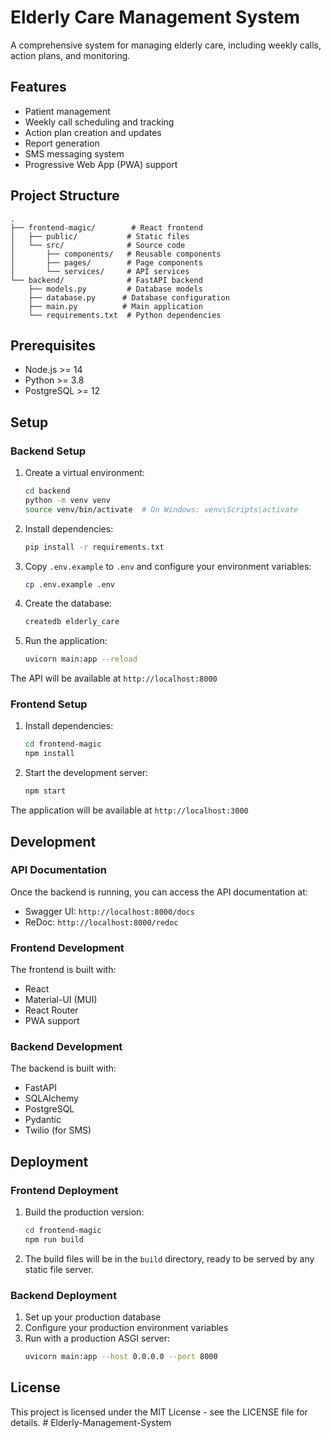 # Elderly Care Management System

A comprehensive system for managing elderly care, including weekly calls, action plans, and monitoring.

## Features

- Patient management
- Weekly call scheduling and tracking
- Action plan creation and updates
- Report generation
- SMS messaging system
- Progressive Web App (PWA) support

## Project Structure

```
.
├── frontend-magic/        # React frontend
│   ├── public/           # Static files
│   └── src/              # Source code
│       ├── components/   # Reusable components
│       ├── pages/        # Page components
│       └── services/     # API services
└── backend/              # FastAPI backend
    ├── models.py         # Database models
    ├── database.py      # Database configuration
    ├── main.py          # Main application
    └── requirements.txt  # Python dependencies
```

## Prerequisites

- Node.js >= 14
- Python >= 3.8
- PostgreSQL >= 12

## Setup

### Backend Setup

1. Create a virtual environment:
   ```bash
   cd backend
   python -m venv venv
   source venv/bin/activate  # On Windows: venv\Scripts\activate
   ```

2. Install dependencies:
   ```bash
   pip install -r requirements.txt
   ```

3. Copy `.env.example` to `.env` and configure your environment variables:
   ```bash
   cp .env.example .env
   ```

4. Create the database:
   ```bash
   createdb elderly_care
   ```

5. Run the application:
   ```bash
   uvicorn main:app --reload
   ```

The API will be available at `http://localhost:8000`

### Frontend Setup

1. Install dependencies:
   ```bash
   cd frontend-magic
   npm install
   ```

2. Start the development server:
   ```bash
   npm start
   ```

The application will be available at `http://localhost:3000`

## Development

### API Documentation

Once the backend is running, you can access the API documentation at:
- Swagger UI: `http://localhost:8000/docs`
- ReDoc: `http://localhost:8000/redoc`

### Frontend Development

The frontend is built with:
- React
- Material-UI (MUI)
- React Router
- PWA support

### Backend Development

The backend is built with:
- FastAPI
- SQLAlchemy
- PostgreSQL
- Pydantic
- Twilio (for SMS)

## Deployment

### Frontend Deployment

1. Build the production version:
   ```bash
   cd frontend-magic
   npm run build
   ```

2. The build files will be in the `build` directory, ready to be served by any static file server.

### Backend Deployment

1. Set up your production database
2. Configure your production environment variables
3. Run with a production ASGI server:
   ```bash
   uvicorn main:app --host 0.0.0.0 --port 8000
   ```

## License

This project is licensed under the MIT License - see the LICENSE file for details. # Elderly-Management-System
